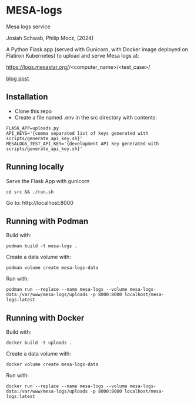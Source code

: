 # MESA-logs

Mesa logs service

Josiah Schwab, 
Philip Mocz, 
(2024)

A Python Flask app (served with Gunicorn, with Docker image deployed on Flatiron Kubernetes) to upload and serve Mesa logs at:

https://logs.mesastar.org/<commit>/<computer_name>/<test_case>/

[blog post](https://yoshiyahu.org/research/computing/2021/08/01/mesa-logs/)

## Installation
- Clone this repo
- Create a file named .env in the src directory with contents:
```
FLASK_APP=uploads.py
API_KEYS='{comma separated list of keys generated with scripts/generate_api_key.sh}'
MESALOGS_TEST_API_KEY='{development API key generated with scripts/generate_api_key.sh}'
```

## Running locally

Serve the Flask App with gunicorn

```console
cd src && ./run.sh
```

Go to: http://localhost:8000

## Running with Podman  
Build with:  
```console
podman build -t mesa-logs .
```

Create a data volume with:  
```console
podman volume create mesa-logs-data
```

Run with:  
```console
podman run --replace --name mesa-logs --volume mesa-logs-data:/var/www/mesa-logs/uploads -p 8000:8000 localhost/mesa-logs:latest
```

## Running with Docker  
Build with:  

```console
docker build -t uploads .
```

Create a data volume with:  
```console
docker volume create mesa-logs-data
```

Run with: 

```console
docker run --replace --name mesa-logs --volume mesa-logs-data:/var/www/mesa-logs/uploads -p 8000:8000 localhost/mesa-logs:latest
```
